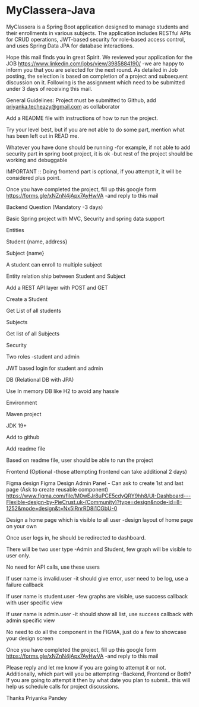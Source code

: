 # MyClassera-Java
MyClassera is a Spring Boot application designed to manage students and their enrollments in various subjects. The application includes RESTful APIs for CRUD operations, JWT-based security for role-based access control, and uses Spring Data JPA for database interactions.

Hope this mail finds you in great Spirit. We reviewed your application for the JOB https://www.linkedin.com/jobs/view/3985884190/ -we are happy to inform you that you are selected for the next round. As detailed in Job posting, the selection is based on completion of a project and subsequent discussion on it. Following is the assignment which need to be submitted under 3 days of receiving this mail.


General Guidelines:
Project must be submitted to Github, add priyanka.techeazy@gmail.com as collaborator

Add a README file with instructions of how to run the project.

Try your level best, but if you are not able to do some part, mention what has been left out in READ me. 

Whatever you have done should be running -for example, if not able to add security part in spring boot project, it is ok -but rest of the project should be working and debuggable

IMPORTANT :: Doing frontend part is optional, if you attempt it, it will be considered plus point.

Once you have completed the project, fill up this google form https://forms.gle/xNZnN4jApx7AyHwVA -and reply to this mail



Backend Question (Mandatory -3 days)

Basic Spring project with MVC, Security and spring data support 

Entities

Student {name, address}

Subject {name}

A student can enroll to multiple subject

Entity relation ship between Student and Subject

Add a REST API layer with POST and GET

Create a Student

Get List of all students

Subjects

Get list of all Subjects

Security

Two roles -student and admin

JWT based login for student and admin

DB (Relational DB with JPA)

Use In memory DB like H2 to avoid any hassle 

Environment

Maven project

JDK 19+

Add to github

Add readme file

Based on readme file, user should be able to run the project


Frontend (Optional -those attempting frontend can take additional 2 days)

Figma design
Figma Design Admin Panel - Can ask to create 1st and last page (Ask to create reusable component) https://www.figma.com/file/M0wEJr8uPCE5cdyQRY9hh8/UI-Dashboard---Flexible-design-by-PieCrust.uk-(Community)?type=design&node-id=8-1252&mode=design&t=Nx5IRnrRD8i1CGbU-0

Design a home page which is visible to all user -design layout of home page on your own

Once user logs in, he should be redirected to dashboard.

There will be two user type -Admin and Student, few graph will be visible to user only.

No need for API calls, use these users 

If user name is invalid.user -it should give error, user need to be log, use a failure callback

If user name is student.user -few graphs are visible, use success callback with user specific view

If user name is admin.user -it should show all list, use success callback with admin specific view

No need to do all the component in the FIGMA, just do a few to showcase your design screen



Once you have completed the project, fill up this google form https://forms.gle/xNZnN4jApx7AyHwVA -and reply to this mail

Please reply and let me know if you are going to attempt it or not. Additionally, which part will you be attempting -Backend, Frontend or Both? If you are going to attempt it then by what date you plan to submit.. this will help us schedule calls for project discussions.

Thanks
Priyanka Pandey​
